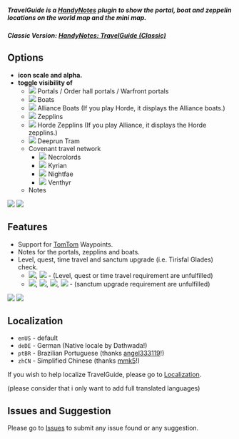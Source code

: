##### **TravelGuide is a [HandyNotes](https://www.curseforge.com/wow/addons/handynotes) plugin to show the portal, boat and zeppelin locations on the world map and the mini map.**
##### **Classic Version: [HandyNotes: TravelGuide (Classic)](https://www.curseforge.com/wow/addons/handynotes-travelguide-classic)**

## Options
* **icon scale and alpha.**
* **toggle visibility of**
	* ![](https://i.imgur.com/NIUq9ta.png) Portals / Order hall portals / Warfront portals
	* ![](https://i.imgur.com/H9wPEeD.png) Boats
	* ![](https://i.imgur.com/vfQqSBK.png) Alliance Boats (If you play Horde, it displays the Alliance boats.)
	* ![](https://i.imgur.com/cWTR8xo.png) Zepplins
	* ![](https://i.imgur.com/HQLt4uh.png) Horde Zepplins (If you play Alliance, it displays the Horde zepplins.)
	* ![](https://i.imgur.com/VYJ1NaJ.png) Deeprun Tram
	* Covenant travel network
		* ![](https://i.imgur.com/Q8hRn5U.png) Necrolords
		* ![](https://i.imgur.com/6kM7Emj.png) Kyrian
		* ![](https://i.imgur.com/Q3THDAx.png) Nightfae
		* ![](https://i.imgur.com/7ZCnru6.png) Venthyr
	* Notes
	
![](https://i.imgur.com/PFHnUDr.png) ![](https://i.imgur.com/1tLgu6C.png)
    
## Features
* Support for [TomTom](https://www.curseforge.com/wow/addons/tomtom) Waypoints.
* Notes for the portals, zepplins and boats.
* Level, quest, time travel and sanctum upgrade (i.e. Tirisfal Glades) check.
	* ![](https://i.imgur.com/bOL9btW.png), ![](https://i.imgur.com/PzZ3HAN.png) - (Level, quest or time travel requirement are unfulfilled)
	* ![](https://i.imgur.com/taTQxTY.png), ![](https://i.imgur.com/cl0QfNr.png), ![](https://i.imgur.com/9ubG6Xz.png), ![](https://i.imgur.com/O4uimkC.png) - (sanctum upgrade requirement are unfulfilled)
	
![](https://i.imgur.com/Q8NCjkY.png) ![](https://i.imgur.com/0qTTTAj.png)

## Localization
* `enUS` - default
* `deDE` - German (Native locale by Dathwada!)
* `ptBR` - Brazilian Portuguese (thanks [angel333119](https://www.curseforge.com/members/angel333119)!)
* `zhCN` - Simplified Chinese (thanks [mmk5](https://www.curseforge.com/members/mmk5)!)

If you wish to help localize TravelGuide, please go to [Localization](https://www.curseforge.com/wow/addons/handynotes-travelguide/localization).

(please consider that i only want to add full translated languages)

## Issues and Suggestion

Please go to [Issues](https://www.curseforge.com/wow/addons/handynotes-travelguide/issues) to submit any issue found or any suggestion.
